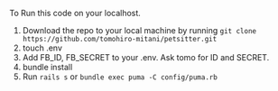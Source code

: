 To Run this code on your localhost.

1. Download the repo to your local machine by running `git clone https://github.com/tomohiro-mitani/petsitter.git`
2. touch .env
3. Add FB_ID, FB_SECRET to your .env. Ask tomo for ID and SECRET.
4. bundle install
5. Run `rails s` or `bundle exec puma -C config/puma.rb`